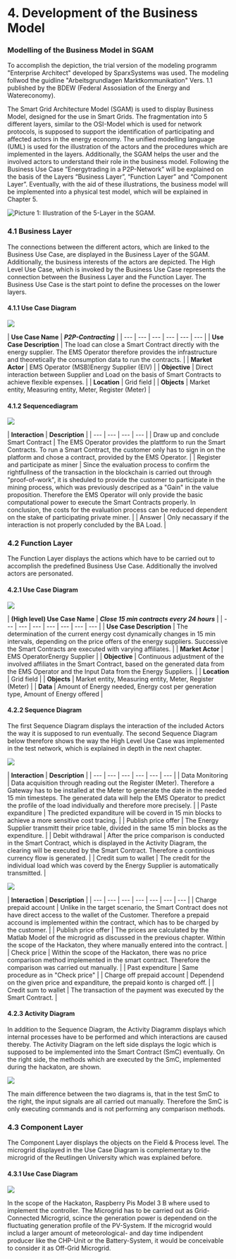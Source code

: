 # 4. Development of the Business Model

### Modelling of the Business Model in SGAM

To accomplish the depiction, the trial version of the modeling programm "Enterprise Architect" developed by SparxSystems was used. The modeling follwod the guidline "Arbeitsgrundlagen Marktkommunikation" Vers. 1.1 published by the BDEW \(Federal Assosiation of the Energy and Watereconomy\).

The Smart Grid Architecture Model \(SGAM\) is used to display Business Model, designed for the use in Smart Grids. The fragmentation into 5 different layers, similar to the OSI-Model which is used for network protocols, is supposed to support the identification of participating and affected actors in the energy economy. The unified modelling language \(UML\) is used for the illustration of the actors and the procedures which are implemented in the layers. Additionally, the SGAM helps the user and the involved actors to understand their role in the business model. Following the Business Use Case “Energytrading in a P2P-Network” will be explained on the basis of the Layers “Business Layer”, “Function Layer” and “Component Layer”. Eventually, with the aid of these illustrations, the business model will be implemented into a physical test model, which will be explained in Chapter 5.

![Picture 1: Illustration of the 5-Layer in the SGAM. ](.gitbook/assets/picture-1-illustration-of-the-5-layer-in-the-sgam.png)

### 4.1 Business Layer

The connections between the different actors, which are linked to the Business Use Case, are displayed in the Business Layer of the SGAM. Additionally, the business interests of the actors are depicted. The High Level Use Case, which is invoked by the Business Use Case represents the connection between the Business Layer and the Function Layer. The Business Use Case is the start point to define the processes on the lower layers. 

#### 4.1.1 Use Case Diagram

![](.gitbook/assets/business_layer_dezenmaerkte.JPG)

| **Use Case Name** | _**P2P-Contracting**_ |
| --- | --- | --- | --- | --- | --- |
| **Use Case Description** | The load can close a Smart Contract directly with the energy supplier. The EMS Operator therefore provides the infrastructure and theoretically the consumption data to run the contracts.  |
| **Market Actor** | EMS Operator \(MSB\)Energy Supplier \(EIV\) |
| **Objective** | Direct interaction between Supplier and Load on the basis of Smart Contracts to achieve flexible expenses. |
| **Location** | Grid field |
| **Objects** | Market entity, Measuring entity, Meter, Register \(Meter\) |

#### 4.1.2 Sequencediagram 

![](.gitbook/assets/sequenzdiagramm_dezenmaerkte%20%282%29.JPG)

| **Interaction** | **Description** |
| --- | --- | --- | --- |
| Draw up and conclude Smart Contract | The EMS Operator provides the plattform to run the Smart Contracts. To run a Smart Contract, the customer only has to sign in on the platform and chose a contract, provided by the EMS Operator. |
| Register and participate as miner | Since the evaluation process to confirm the rightfullness of the transaction in the blockchain is carried out through "proof-of-work", it is sheduled to provide the customer to participate in the mining process, which was previously descriped as a "Gain" in the value proposition. Therefore the EMS Operator will only provide the basic computational power to execute the Smart Contracts properly. In conclusion, the costs for the evaluation process can be reduced dependent on the stake of participating private miner.  |
| Answer | Only necassary if the interaction is not properly concluded by the BA Load. |

####  

### 4.2 Function Layer

The Function Layer displays the actions which have to be carried out to accomplish the predefined Business Use Case. Additionally the involved actors are personated.

#### 4.2.1 Use Case Diagram

![](.gitbook/assets/functio_layer_dezenmaerkte%20%281%29.JPG)

| **\(High level\) Use Case Name** | _**Close 15 min contracts every 24 hours**_ |
| --- | --- | --- | --- | --- | --- | --- |
| **Use Case Description** | The determination of the current energy cost dynamically changes in 15 min intervals, depending on the price offers of the energy suppliers. Successive the Smart Contracts are executed with varying affiliates. |
| **Market Actor** | EMS OperatorEnergy Supplier |
| **Objective** | Continuous adjustment of the involved affiliates in the Smart Contract, based on the generated data from the EMS Operator and the Input Data from the Energy Suppliers. |
| **Location** | Grid field |
| **Objects** | Market entity, Measuring entity, Meter, Register \(Meter\) |
| **Data** | Amount of Energy needed, Energy cost per generation type, Amount of Energy offered  |

#### 

#### 4.2.2 Sequence Diagram

The first Sequence Diagram displays the interaction of the included Actors the way it is supposed to run eventually. The second Sequence Diagram below therefore shows the way the High Level Use Case was implemented in the test network, which is explained in depth in the next chapter. 

![](.gitbook/assets/sequenzdiagramm_dezenmaerkte_fl_soll.JPG)

| **Interaction**  | **Description** |
| --- | --- | --- | --- | --- | --- |
| Data Monitoring | Data acquisition through reading out the Register \(Meter\). Therefore a Gateway has to be installed at the Meter to generate the date in the needed 15 min timesteps. The generated data will help the EMS Operator to predict the profile of the load individually and therefore more precisely.  |
| Paste expanditure | The predicted expanditure will be coverd in 15 min blocks to achieve a more sensitive cost tracing. |
| Publish price offer | The Energy Supplier transmitt their price table, divided in the same 15 min blocks as the expenditure. |
| Debit withdrawal | After the price comparison is conducted in the Smart Contract, which is displayed in the Activity Diagram, the clearing will be executed by the Smart Contract. Therefore a continious currency flow is generated. |
| Credit sum to wallet | The credit for the individual load which was coverd by the Energy Supplier is automatically transmitted. |

![](.gitbook/assets/sequenzdiagramm_dezenmaerkte_fl_ist%20%281%29.JPG)

| **Interaction** | **Description** |
| --- | --- | --- | --- | --- | --- | --- |
| Charge prepaid account | Unlike in the target scenario, the Smart Contract does not have direct access to the wallet of the Customer. Therefore a prepaid accound is implemented within the contract, which has to be charged by the customer. |
| Publish price offer | The prices are calculated by the Matlab Model of the microgrid as discussed in the previous chapter. Within the scope of the Hackaton, they where manually entered into the contract. |
| Check price | Within the scope of the Hackaton, there was no price comparison method implemented in the smart contract. Therefore the comparison was carried out manually. |
| Past expenditure | Same procedure as in "Check price" |
| Charge off prepaid account | Dependend on the given price and expanditure, the prepaid konto is charged off. |
| Credit sum to wallet | The transaction of the payment was executed by the Smart Contract. |

#### 4.2.3 Activity Diagram

In addition to the Sequence Diagram, the Activity Diagramm displays which internal processes have to be performed and which interactions are caused thereby. The Activity Diagram on the left side displays the logic which is supposed to be implemented into the Smart Contract \(SmC\) eventually. On the right side, the methods which are executed by the SmC, implemented during the hackaton, are shown.

![](.gitbook/assets/activity_diagramm_smc_soll-ist.jpg)

The main difference between the two diagrams is, that in the test SmC to the right, the input signals are all carried out manually. Therefore the SmC is only executing commands and is not performing any comparison methods. 

### 4.3 Component Layer

The Component Layer displays the objects on the Field & Process level. The microgrid displayed in the Use Case Diagram is complementary to the microgrid of the Reutlingen University which was explained before.

#### 4.3.1 Use Case Diagram

![](.gitbook/assets/componentlayer_dezenmaerkte.JPG)

In the scope of the Hackaton, Raspberry Pis Model 3 B where used to implement the controller. The Microgrid has to be carried out as Grid-Connected Microgrid, scince the generation power is dependend on the fluctuating generation profile of the PV-System. If the microgrid would includ a larger amount of meteorological- and day time indipendent producer like the CHP-Unit or the Battery-System, it would be  conceivable to consider it as Off-Grid Microgrid.

